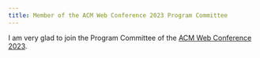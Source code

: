 ```yaml
---
title: Member of the ACM Web Conference 2023 Program Committee
---
```


I am very glad to join the Program Committee of the [ACM Web Conference 2023](https://dl.acm.org/conference/www).

